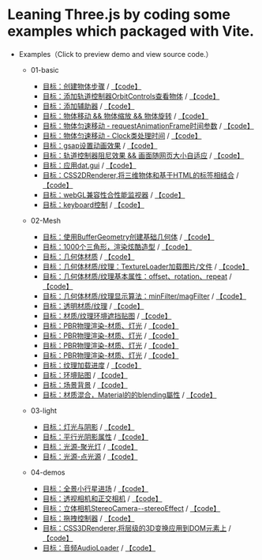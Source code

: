 # Leaning Three.js by coding some examples which packaged with Vite.
- Examples（Click to preview demo and view source code.）
  - 01-basic
    - [目标：创建物体步骤](https://mcc1999.github.io/learning-threejs/src/pages/01-basic_01-main.html) / [【code】](src/examples/01-basic/01-main.ts)
    - [目标：添加轨道控制器OrbitControls查看物体](https://mcc1999.github.io/learning-threejs/src/pages/01-basic_02-main.html) / [【code】](src/examples/01-basic/02-main.ts)
    - [目标：添加辅助器](https://mcc1999.github.io/learning-threejs/src/pages/01-basic_03-main.html) / [【code】](src/examples/01-basic/03-main.ts)
    - [目标：物体移动 && 物体缩放 && 物体旋转](https://mcc1999.github.io/learning-threejs/src/pages/01-basic_04-main.html) / [【code】](src/examples/01-basic/04-main.ts)
    - [目标：物体匀速移动 - requestAnimationFrame时间参数](https://mcc1999.github.io/learning-threejs/src/pages/01-basic_05-main.html) / [【code】](src/examples/01-basic/05-main.ts)
    - [目标：物体匀速移动 - Clock类处理时间](https://mcc1999.github.io/learning-threejs/src/pages/01-basic_06-main.html) / [【code】](src/examples/01-basic/06-main.ts)
    - [目标：gsap设置动画效果](https://mcc1999.github.io/learning-threejs/src/pages/01-basic_07-main.html) / [【code】](src/examples/01-basic/07-main.ts)
    - [目标：轨道控制器阻尼效果 && 画面随网页大小自适应](https://mcc1999.github.io/learning-threejs/src/pages/01-basic_08-main.html) / [【code】](src/examples/01-basic/08-main.ts)
    - [目标：应用dat.gui](https://mcc1999.github.io/learning-threejs/src/pages/01-basic_09-main.html) / [【code】](src/examples/01-basic/09-main.ts)
    - [目标：CSS2DRenderer,将三维物体和基于HTML的标签相结合](https://mcc1999.github.io/learning-threejs/src/pages/01-basic_10-main.html) / [【code】](src/examples/01-basic/10-main.ts)
    - [目标：webGL兼容性合性能监视器](https://mcc1999.github.io/learning-threejs/src/pages/01-basic_11-main.html) / [【code】](src/examples/01-basic/11-main.ts)
    - [目标：keyboard控制](https://mcc1999.github.io/learning-threejs/src/pages/01-basic_12-main.html) / [【code】](src/examples/01-basic/12-main.ts)

  - 02-Mesh
    - [目标：使用BufferGeometry创建基础几何体](https://mcc1999.github.io/learning-threejs/src/pages/02-Mesh_01-main.html) / [【code】](src/examples/02-Mesh/01-main.ts)
    - [目标：1000个三角形，渲染炫酷造型](https://mcc1999.github.io/learning-threejs/src/pages/02-Mesh_02-main.html) / [【code】](src/examples/02-Mesh/02-main.ts)
    - [目标：几何体材质](https://mcc1999.github.io/learning-threejs/src/pages/02-Mesh_03-main.html) / [【code】](src/examples/02-Mesh/03-main.ts)
    - [目标：几何体材质/纹理：TextureLoader加载图片/文件](https://mcc1999.github.io/learning-threejs/src/pages/02-Mesh_04-main.html) / [【code】](src/examples/02-Mesh/04-main.ts)
    - [目标：几何体材质/纹理基本属性：offset、rotation、repeat](https://mcc1999.github.io/learning-threejs/src/pages/02-Mesh_05-main.html) / [【code】](src/examples/02-Mesh/05-main.ts)
    - [目标：几何体材质/纹理显示算法：minFilter/magFilter](https://mcc1999.github.io/learning-threejs/src/pages/02-Mesh_06-main.html) / [【code】](src/examples/02-Mesh/06-main.ts)
    - [目标：透明材质/纹理](https://mcc1999.github.io/learning-threejs/src/pages/02-Mesh_07-main.html) / [【code】](src/examples/02-Mesh/07-main.ts)
    - [目标：材质/纹理环境遮挡贴图](https://mcc1999.github.io/learning-threejs/src/pages/02-Mesh_08-main.html) / [【code】](src/examples/02-Mesh/08-main.ts)
    - [目标：PBR物理渲染-材质、灯光](https://mcc1999.github.io/learning-threejs/src/pages/02-Mesh_09-main.html) / [【code】](src/examples/02-Mesh/09-main.ts)
    - [目标：PBR物理渲染-材质、灯光](https://mcc1999.github.io/learning-threejs/src/pages/02-Mesh_10-main.html) / [【code】](src/examples/02-Mesh/10-main.ts)
    - [目标：PBR物理渲染-材质、灯光](https://mcc1999.github.io/learning-threejs/src/pages/02-Mesh_11-main.html) / [【code】](src/examples/02-Mesh/11-main.ts)
    - [目标：PBR物理渲染-材质、灯光](https://mcc1999.github.io/learning-threejs/src/pages/02-Mesh_12-main.html) / [【code】](src/examples/02-Mesh/12-main.ts)
    - [目标：纹理加载进度](https://mcc1999.github.io/learning-threejs/src/pages/02-Mesh_13-main.html) / [【code】](src/examples/02-Mesh/13-main.ts)
    - [目标：环境贴图](https://mcc1999.github.io/learning-threejs/src/pages/02-Mesh_14-main.html) / [【code】](src/examples/02-Mesh/14-main.ts)
    - [目标：场景背景](https://mcc1999.github.io/learning-threejs/src/pages/02-Mesh_15-main.html) / [【code】](src/examples/02-Mesh/15-main.ts)
    - [目标：材质混合，Material的的blending屬性](https://mcc1999.github.io/learning-threejs/src/pages/02-Mesh_16-main.html) / [【code】](src/examples/02-Mesh/16-main.ts)

  - 03-light
    - [目标：灯光与阴影](https://mcc1999.github.io/learning-threejs/src/pages/03-light_01-main.html) / [【code】](src/examples/03-light/01-main.ts)
    - [目标：平行光阴影属性](https://mcc1999.github.io/learning-threejs/src/pages/03-light_02-main.html) / [【code】](src/examples/03-light/02-main.ts)
    - [目标：光源-聚光灯](https://mcc1999.github.io/learning-threejs/src/pages/03-light_03-main.html) / [【code】](src/examples/03-light/03-main.ts)
    - [目标：光源-点光源](https://mcc1999.github.io/learning-threejs/src/pages/03-light_04-main.html) / [【code】](src/examples/03-light/04-main.ts)

  - 04-demos
    - [目标：全景小行星进场](https://mcc1999.github.io/learning-threejs/src/pages/04-demos_01-main.html) / [【code】](src/examples/04-demos/01-main.ts)
    - [目标：透视相机和正交相机](https://mcc1999.github.io/learning-threejs/src/pages/04-demos_02-main.html) / [【code】](src/examples/04-demos/02-main.ts)
    - [目标：立体相机StereoCamera--stereoEffect](https://mcc1999.github.io/learning-threejs/src/pages/04-demos_03-main.html) / [【code】](src/examples/04-demos/03-main.ts)
    - [目标：拖拽控制器](https://mcc1999.github.io/learning-threejs/src/pages/04-demos_04-main.html) / [【code】](src/examples/04-demos/04-main.ts)
    - [目标：CSS3DRenderer,将层级的3D变换应用到DOM元素上](https://mcc1999.github.io/learning-threejs/src/pages/04-demos_05-main.html) / [【code】](src/examples/04-demos/05-main.ts)
    - [目标：音频AudioLoader](https://mcc1999.github.io/learning-threejs/src/pages/04-demos_06-main.html) / [【code】](src/examples/04-demos/06-main.ts)


